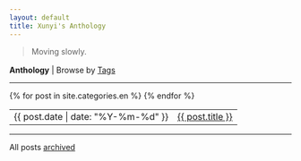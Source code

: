 ```yaml
---
layout: default
title: Xunyi's Anthology
---
```


<article>
<blockquote><p> 
Moving slowly.
</p></blockquote>
</article>

<p style="margin-top:1.2em;margin-bottom:0;"><b>Anthology</b> | Browse by <a href="/wenji/archive#tags">Tags</a></p>
<hr>
<table>
{% for post in site.categories.en %}
<tr id="blog-table">
<td>{{ post.date | date: "%Y-%m-%d" }}</td>
<td><a class="post-list-item" href="{{ post.url | prepend: site.baseurl }}">{{ post.title }}</a></td>
</tr>
{% endfor %}
</table>
<hr>
<p>All posts <a href="/wenji/archive">archived</a></p>
